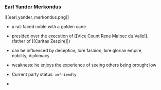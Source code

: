 ### Earl Yander Merkondus
![[earl_yander_merkondus.png]]
- a rat-faced noble with a golden cane
- presided over the execution of [[Vice Count Rene Malbec du Valle]]. (father of [[Caritas Zespire]])
- can be influenced by deception, lore fashion, lore glorian empire, nobility, diplomacy
- weakness:  he enjoys the experience of seeing others being brought low


- Current party status:  `unfriendly`
- 

